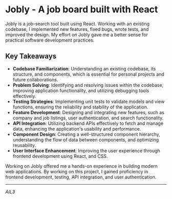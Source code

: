 # Jobly - A job board built with React

Jobly is a job-search tool built using React. Working with an existing codebase, I implemented new features, fixed bugs, wrote tests, and improved the design. My effort on Jobly gave me a better sense for practical software development practices.

## Key Takeaways

- **Codebase Familiarization**: Understanding an existing codebase, its structure, and components, which is essential for personal projects and future collaborations.
- **Problem Solving**: Identifying and resolving issues within the codebase, improving application functionality, and utilizing debugging tools effectively.
- **Testing Strategies**: Implementing unit tests to validate models and view functions, ensuring the reliability and stability of the application.
- **Feature Development**: Designing and integrating new features, such as company and job listings, user authentication, and search functionality.
- **API Integration**: Utilizing backend APIs effectively to fetch and manage data, enhancing the application's usability and performance.
- **Component Design**: Creating a well-structured component hierarchy, understanding the flow of data between components, and optimizing reusability.
- **User Interface Enhancement**: Improving the user experience through frontend development using React, and CSS.

Working on Jobly offered me a hands-on experience in building modern web applications. By working on this project, I gained proficiency in frontend development, testing, API integration, and user authentication.

---

*AIL3*
